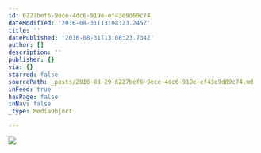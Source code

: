 ```yaml
---
id: 6227bef6-9ece-4dc6-919e-ef43e9d69c74
dateModified: '2016-08-31T13:08:23.245Z'
title: ''
datePublished: '2016-08-31T13:08:23.734Z'
author: []
description: ''
publisher: {}
via: {}
starred: false
sourcePath: _posts/2016-08-29-6227bef6-9ece-4dc6-919e-ef43e9d69c74.md
inFeed: true
hasPage: false
inNav: false
_type: MediaObject

---
```

![](https://the-grid-user-content.s3-us-west-2.amazonaws.com/b78bc16c-87b7-45f6-b70b-ddcf12f891dc.jpg)